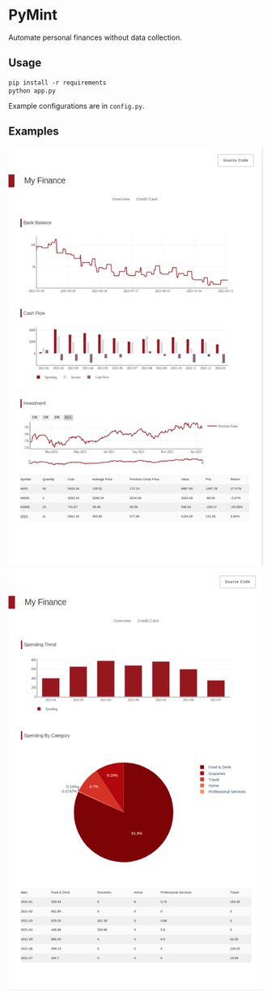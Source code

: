 # PyMint
Automate personal finances without data collection.

## Usage
```
pip install -r requirements
python app.py
```
Example configurations are in `config.py`.


## Examples
![overview](./examples/overview_snap.png)
![creditcard](./examples/credit_card_snap.png)